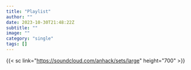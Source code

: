 ```yaml
---
title: "Playlist"
author: ""
date: 2023-10-30T21:48:22Z
subtitle: ""
image: ""
category: "single"
tags: []
---
```


{{< sc link="https://soundcloud.com/anhack/sets/large" height="700" >}}

